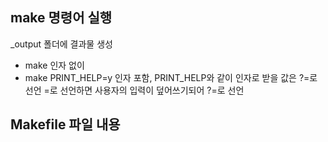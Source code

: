 ## make 명령어 실행

\_output 폴더에 결과물 생성

- make
  인자 없이
- make PRINT_HELP=y
  인자 포함, PRINT_HELP와 같이 인자로 받을 값은 ?=로 선언
  =로 선언하면 사용자의 입력이 덮어쓰기되어 ?=로 선언

## Makefile 파일 내용
